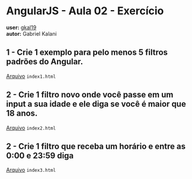 # AngularJS - Aula 02 - Exercício  
**user:** [gkal19](https://github.com/gkal19)  
**autor:** Gabriel Kalani

## 1 - Crie 1 exemplo para pelo menos 5 filtros padrões do Angular.

[Arquivo](https://github.com/gkal19/be-mean-instagram-angular1-exercises/blob/master/class-02/gkal19/index1.html) `index1.html`

## 2 - Crie 1 filtro novo onde você passe em um input a sua idade e ele diga se você é maior que 18 anos.

[Arquivo](https://github.com/gkal19/be-mean-instagram-angular1-exercises/blob/master/class-02/gkal19/index2.html) `index2.html`

## 2 - Crie 1 filtro que receba um horário e entre as 0:00 e 23:59 diga

[Arquivo](https://github.com/gkal19/be-mean-instagram-angular1-exercises/blob/master/class-02/gkal19/index3.html) `index3.html`